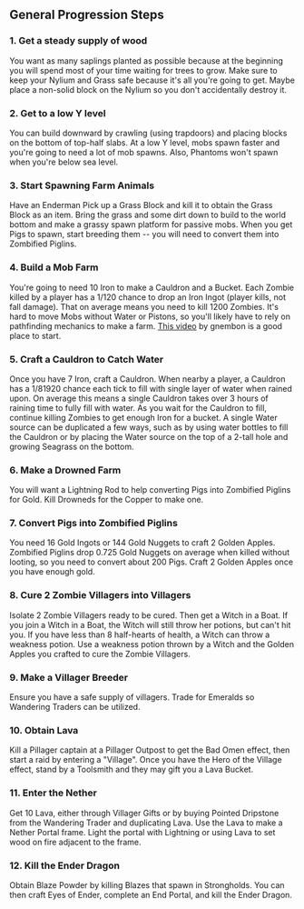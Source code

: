 ## General Progression Steps

### 1. Get a steady supply of wood

You want as many saplings planted as possible because at the beginning you will spend most of your time waiting for
trees to grow.
Make sure to keep your Nylium and Grass safe because it's all you're going to get.
Maybe place a non-solid block on the Nylium so you don't accidentally destroy it.

### 2. Get to a low Y level

You can build downward by crawling (using trapdoors) and placing blocks on the bottom of top-half slabs.
At a low Y level, mobs spawn faster and you're going to need a lot of mob spawns.
Also, Phantoms won't spawn when you're below sea level.

### 3. Start Spawning Farm Animals

Have an Enderman Pick up a Grass Block and kill it to obtain the Grass Block as an item.
Bring the grass and some dirt down to build to the world bottom and make a grassy spawn platform for passive mobs.
When you get Pigs to spawn, start breeding them -- you will need to convert them into Zombified Piglins.

### 4. Build a Mob Farm

You're going to need 10 Iron to make a Cauldron and a Bucket.
Each Zombie killed by a player has a 1/120 chance to drop an Iron Ingot (player kills, not fall damage).
That on average means you need to kill 1200 Zombies.
It's hard to move Mobs without Water or Pistons, so you'll likely have to rely on pathfinding mechanics to make a farm.
[This video](https://www.youtube.com/watch?v=UwCKkL7dlKU) by gnembon is a good place to start.

### 5. Craft a Cauldron to Catch Water

Once you have 7 Iron, craft a Cauldron.
When nearby a player, a Cauldron has a 1/81920 chance each tick to fill with single layer of water when rained upon.
On average this means a single Cauldron takes over 3 hours of raining time to fully fill with water.
As you wait for the Cauldron to fill, continue killing Zombies to get enough Iron for a bucket.
A single Water source can be duplicated a few ways,
such as by using water bottles to fill the Cauldron or by placing the Water source on the top of a 2-tall hole
and growing Seagrass on the bottom.

### 6. Make a Drowned Farm

You will want a Lightning Rod to help converting Pigs into Zombified Piglins for Gold.
Kill Drowneds for the Copper to make one.

### 7. Convert Pigs into Zombified Piglins

You need 16 Gold Ingots or 144 Gold Nuggets to craft 2 Golden Apples.
Zombified Piglins drop 0.725 Gold Nuggets on average when killed without looting, so you need to convert about 200 Pigs.
Craft 2 Golden Apples once you have enough gold.

### 8. Cure 2 Zombie Villagers into Villagers

Isolate 2 Zombie Villagers ready to be cured. Then get a Witch in a Boat.
If you join a Witch in a Boat, the Witch will still throw her potions, but can't hit you.
If you have less than 8 half-hearts of health, a Witch can throw a weakness potion.
Use a weakness potion thrown by a Witch and the Golden Apples you crafted to cure the Zombie Villagers.

### 9. Make a Villager Breeder

Ensure you have a safe supply of villagers. Trade for Emeralds so Wandering Traders can be utilized.

### 10. Obtain Lava

Kill a Pillager captain at a Pillager Outpost to get the Bad Omen effect, then start a raid by entering a "Village".
Once you have the Hero of the Village effect, stand by a Toolsmith and they may gift you a Lava Bucket.

### 11. Enter the Nether

Get 10 Lava, either through Villager Gifts or by buying Pointed Dripstone from the Wandering Trader and duplicating
Lava.
Use the Lava to make a Nether Portal frame.
Light the portal with Lightning or using Lava to set wood on fire adjacent to the frame.

### 12. Kill the Ender Dragon

Obtain Blaze Powder by killing Blazes that spawn in Strongholds.
You can then craft Eyes of Ender, complete an End Portal, and kill the Ender Dragon.

